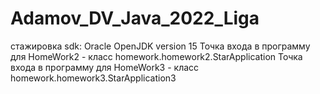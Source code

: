 # Adamov_DV_Java_2022_Liga
стажировка
sdk: Oracle OpenJDK version 15
Точка входа в программу для HomeWork2 - класс homework.homework2.StarApplication
Точка входа в программу для HomeWork3 - класс homework.homework3.StarApplication3
